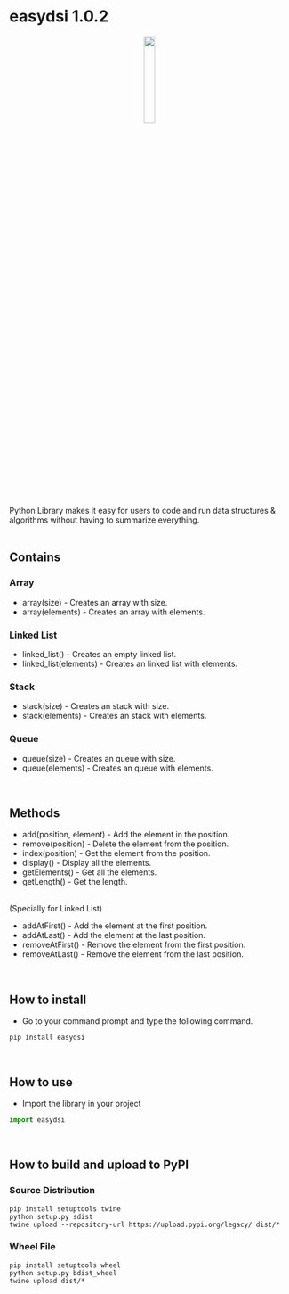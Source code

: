# easydsi 1.0.2

<p align="center">
  <img src="https://aloask.com/assets/images/icon_easydsi.png" style='width: 20%;'/>
</p>
<br /><br />

Python Library makes it easy for users to code and run data structures & algorithms without having to summarize everything.
<br /><br />

## Contains
### Array
- array(size) - Creates an array with size. <br />
- array(elements) - Creates an array with elements. <br />

### Linked List
- linked_list() - Creates an empty linked list. <br />
- linked_list(elements) - Creates an linked list with elements. <br />

### Stack
- stack(size) - Creates an stack with size. <br />
- stack(elements) - Creates an stack with elements. <br />

### Queue
- queue(size) - Creates an queue with size. <br />
- queue(elements) - Creates an queue with elements. <br />
<br />


## Methods
- add(position, element) - Add the element in the position. <br />
- remove(position) - Delete the element from the position. <br />
- index(position) - Get the element from the position. <br />
- display() - Display all the elements. <br />
- getElements() - Get all the elements. <br />
- getLength() - Get the length. <br />
<br />
(Specially for Linked List) <br />

- addAtFirst() - Add the element at the first position. <br />
- addAtLast() - Add the element at the last position. <br />
- removeAtFirst() - Remove the element from the first position. <br />
- removeAtLast() - Remove the element from the last position. <br />
<br />

## How to install
- Go to your command prompt and type the following command.
```
pip install easydsi
```
<br />

## How to use
- Import the library in your project
```python
import easydsi
```
<br />

## How to build and upload to PyPI
### Source Distribution
```
pip install setuptools twine
python setup.py sdist
twine upload --repository-url https://upload.pypi.org/legacy/ dist/*
```
### Wheel File
```
pip install setuptools wheel
python setup.py bdist_wheel
twine upload dist/*
```